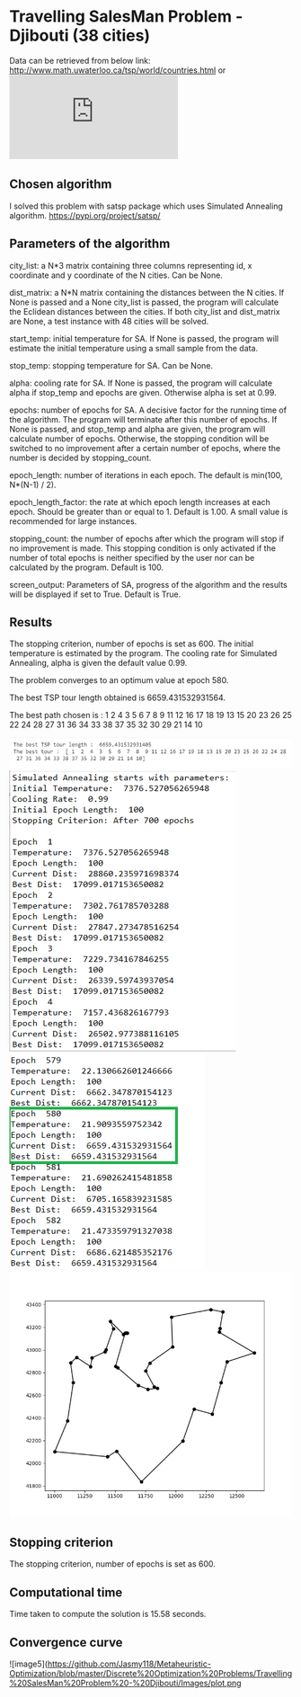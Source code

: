 # Travelling SalesMan Problem - Djibouti (38 cities)

Data can be retrieved from below link:
http://www.math.uwaterloo.ca/tsp/world/countries.html
or 
![dj38tsp.txt)](https://github.com/Jasmy118/Metaheuristic-Optimization/blob/master/Discrete%20Optimization%20Problems/Travelling%20SalesMan%20Problem%20-%20Djibouti/dj38tsp.txt)

## Chosen algorithm

I solved this problem with satsp package which uses Simulated Annealing algorithm.
https://pypi.org/project/satsp/


## Parameters of the algorithm
city_list: a N*3 matrix containing three columns representing id, x coordinate and y coordinate of the N cities. Can be None.

dist_matrix: a N*N matrix containing the distances between the N cities. If None is passed and a None city_list is passed, the program will calculate the Eclidean distances between the cities. If both city_list and dist_matrix are None, a test instance with 48 cities will be solved.

start_temp: initial temperature for SA. If None is passed, the program will estimate the initial temperature using a small sample from the data.

stop_temp: stopping temperature for SA. Can be None.

alpha: cooling rate for SA. If None is passed, the program will calculate alpha if stop_temp and epochs are given. Otherwise alpha is set at 0.99.

epochs: number of epochs for SA. A decisive factor for the running time of the algorithm. The program will terminate after this number of epochs. If None is passed, and stop_temp and alpha are given, the program will calculate number of epochs. Otherwise, the stopping condition will be switched to no improvement after a certain number of epochs, where the number is decided by stopping_count.

epoch_length: number of iterations in each epoch. The default is min(100, N*(N-1) / 2).

epoch_length_factor: the rate at which epoch length increases at each epoch. Should be greater than or equal to 1. Default is 1.00. A small value is recommended for large instances.

stopping_count: the number of epochs after which the program will stop if no improvement is made. This stopping condition is only activated if the number of total epochs is neither specified by the user nor can be calculated by the program. Default is 100. 

screen_output: Parameters of SA, progress of the algorithm and the results will be displayed if set to True. Default is True.

## Results

The stopping criterion, number of epochs is set as 600. The initial temperature is estimated by the program. The cooling rate for Simulated Annealing, alpha is given the default value 0.99.

The problem converges to an optimum value at epoch 580.

The best TSP tour length obtained is 6659.431532931564.

The best path chosen is : 1  2  4  3  5  6  7  8  9 11 12 16 17 18 19 13 15 20 23 26 25 22 24 28 27 31 36 34 33 38 37 35 32 30 29 21 14 10

![image1](https://github.com/Jasmy118/Metaheuristic-Optimization/blob/master/Discrete%20Optimization%20Problems/Travelling%20SalesMan%20Problem%20-%20Djibouti/Images/2.png)
![image2](https://github.com/Jasmy118/Metaheuristic-Optimization/blob/master/Discrete%20Optimization%20Problems/Travelling%20SalesMan%20Problem%20-%20Djibouti/Images/1.png)
![image3](https://github.com/Jasmy118/Metaheuristic-Optimization/blob/master/Discrete%20Optimization%20Problems/Travelling%20SalesMan%20Problem%20-%20Djibouti/Images/3.png)
![image4](https://github.com/Jasmy118/Metaheuristic-Optimization/blob/master/Discrete%20Optimization%20Problems/Travelling%20SalesMan%20Problem%20-%20Djibouti/Images/path.png)

## Stopping criterion
The stopping criterion, number of epochs is set as 600.

## Computational time
Time taken to compute the solution is 15.58 seconds.

## Convergence curve
![image5](https://github.com/Jasmy118/Metaheuristic-Optimization/blob/master/Discrete%20Optimization%20Problems/Travelling%20SalesMan%20Problem%20-%20Djibouti/Images/plot.png

